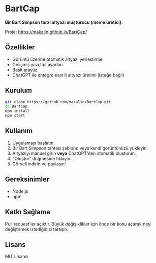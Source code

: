 # BartCap

**Bir Bart Simpson tarzı altyazı oluşturucu (meme üretici).**

Proje: https://makalin.github.io/BartCap/

## Özellikler

* Görüntü üzerine otomatik altyazı yerleştirme
* Gelişmiş yazı tipi ayarları
* Basit arayüz
* ChatGPT ile entegre esprili altyazı üretimi (isteğe bağlı)

## Kurulum

```bash
git clone https://github.com/makalin/BartCap.git
cd BartCap
npm install
npm start
```

## Kullanım

1. Uygulamayı başlatın.
2. Bir Bart Simpson tahtası şablonu veya kendi görüntünüzü yükleyin.
3. Altyazıyı manuel girin **veya** ChatGPT'den otomatik oluşturun.
4. "Oluştur" düğmesine tıklayın.
5. Görseli indirin ve paylaşın!

## Gereksinimler

* Node.js
* npm

## Katkı Sağlama

Pull request'ler açıktır. Büyük değişiklikler için önce bir konu açarak neyi değiştirmek istediğinizi tartışın.

## Lisans

MIT Lisansı
